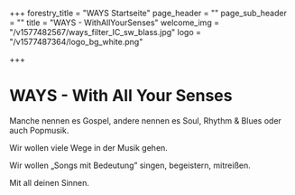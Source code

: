 +++
forestry_title = "WAYS Startseite"
page_header = ""
page_sub_header = ""
title = "WAYS - WithAllYourSenses"
welcome_img = "/v1577482567/ways_filter_IC_sw_blass.jpg"
logo = "/v1577487364/logo_bg_white.png"

+++
# WAYS - With All Your Senses

Manche nennen es Gospel, andere nennen es Soul, Rhythm & Blues oder auch Popmusik.

Wir wollen viele Wege in der Musik gehen.

Wir wollen „Songs mit Bedeutung” singen, begeistern, mitreißen.

Mit all deinen Sinnen.
